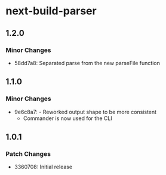 # next-build-parser

## 1.2.0

### Minor Changes

- 58dd7a8: Separated parse from the new parseFile function

## 1.1.0

### Minor Changes

- 9e6c8a7: - Reworked output shape to be more consistent
  - Commander is now used for the CLI

## 1.0.1

### Patch Changes

- 3360708: Initial release
